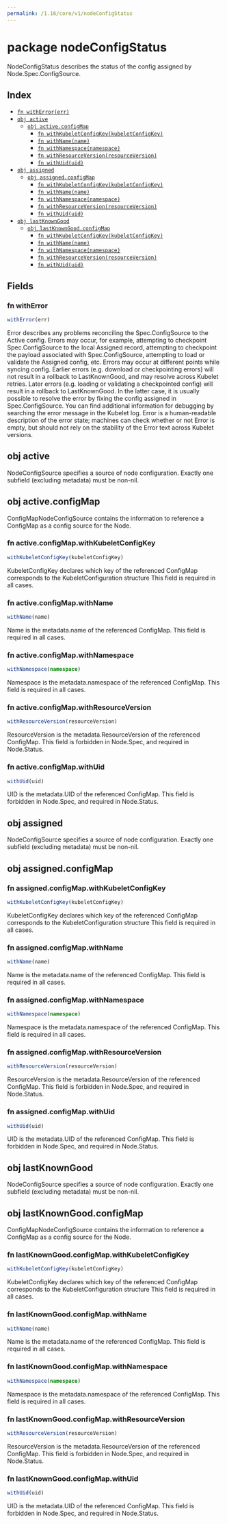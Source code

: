 ```yaml
---
permalink: /1.16/core/v1/nodeConfigStatus
---
```


# package nodeConfigStatus

NodeConfigStatus describes the status of the config assigned by Node.Spec.ConfigSource.

## Index

* [`fn withError(err)`](#fn-witherror)
* [`obj active`](#obj-active)
  * [`obj active.configMap`](#obj-activeconfigmap)
    * [`fn withKubeletConfigKey(kubeletConfigKey)`](#fn-activeconfigmapwithkubeletconfigkey)
    * [`fn withName(name)`](#fn-activeconfigmapwithname)
    * [`fn withNamespace(namespace)`](#fn-activeconfigmapwithnamespace)
    * [`fn withResourceVersion(resourceVersion)`](#fn-activeconfigmapwithresourceversion)
    * [`fn withUid(uid)`](#fn-activeconfigmapwithuid)
* [`obj assigned`](#obj-assigned)
  * [`obj assigned.configMap`](#obj-assignedconfigmap)
    * [`fn withKubeletConfigKey(kubeletConfigKey)`](#fn-assignedconfigmapwithkubeletconfigkey)
    * [`fn withName(name)`](#fn-assignedconfigmapwithname)
    * [`fn withNamespace(namespace)`](#fn-assignedconfigmapwithnamespace)
    * [`fn withResourceVersion(resourceVersion)`](#fn-assignedconfigmapwithresourceversion)
    * [`fn withUid(uid)`](#fn-assignedconfigmapwithuid)
* [`obj lastKnownGood`](#obj-lastknowngood)
  * [`obj lastKnownGood.configMap`](#obj-lastknowngoodconfigmap)
    * [`fn withKubeletConfigKey(kubeletConfigKey)`](#fn-lastknowngoodconfigmapwithkubeletconfigkey)
    * [`fn withName(name)`](#fn-lastknowngoodconfigmapwithname)
    * [`fn withNamespace(namespace)`](#fn-lastknowngoodconfigmapwithnamespace)
    * [`fn withResourceVersion(resourceVersion)`](#fn-lastknowngoodconfigmapwithresourceversion)
    * [`fn withUid(uid)`](#fn-lastknowngoodconfigmapwithuid)

## Fields

### fn withError

```ts
withError(err)
```

Error describes any problems reconciling the Spec.ConfigSource to the Active config. Errors may occur, for example, attempting to checkpoint Spec.ConfigSource to the local Assigned record, attempting to checkpoint the payload associated with Spec.ConfigSource, attempting to load or validate the Assigned config, etc. Errors may occur at different points while syncing config. Earlier errors (e.g. download or checkpointing errors) will not result in a rollback to LastKnownGood, and may resolve across Kubelet retries. Later errors (e.g. loading or validating a checkpointed config) will result in a rollback to LastKnownGood. In the latter case, it is usually possible to resolve the error by fixing the config assigned in Spec.ConfigSource. You can find additional information for debugging by searching the error message in the Kubelet log. Error is a human-readable description of the error state; machines can check whether or not Error is empty, but should not rely on the stability of the Error text across Kubelet versions.

## obj active

NodeConfigSource specifies a source of node configuration. Exactly one subfield (excluding metadata) must be non-nil.

## obj active.configMap

ConfigMapNodeConfigSource contains the information to reference a ConfigMap as a config source for the Node.

### fn active.configMap.withKubeletConfigKey

```ts
withKubeletConfigKey(kubeletConfigKey)
```

KubeletConfigKey declares which key of the referenced ConfigMap corresponds to the KubeletConfiguration structure This field is required in all cases.

### fn active.configMap.withName

```ts
withName(name)
```

Name is the metadata.name of the referenced ConfigMap. This field is required in all cases.

### fn active.configMap.withNamespace

```ts
withNamespace(namespace)
```

Namespace is the metadata.namespace of the referenced ConfigMap. This field is required in all cases.

### fn active.configMap.withResourceVersion

```ts
withResourceVersion(resourceVersion)
```

ResourceVersion is the metadata.ResourceVersion of the referenced ConfigMap. This field is forbidden in Node.Spec, and required in Node.Status.

### fn active.configMap.withUid

```ts
withUid(uid)
```

UID is the metadata.UID of the referenced ConfigMap. This field is forbidden in Node.Spec, and required in Node.Status.

## obj assigned

NodeConfigSource specifies a source of node configuration. Exactly one subfield (excluding metadata) must be non-nil.

## obj assigned.configMap



### fn assigned.configMap.withKubeletConfigKey

```ts
withKubeletConfigKey(kubeletConfigKey)
```

KubeletConfigKey declares which key of the referenced ConfigMap corresponds to the KubeletConfiguration structure This field is required in all cases.

### fn assigned.configMap.withName

```ts
withName(name)
```

Name is the metadata.name of the referenced ConfigMap. This field is required in all cases.

### fn assigned.configMap.withNamespace

```ts
withNamespace(namespace)
```

Namespace is the metadata.namespace of the referenced ConfigMap. This field is required in all cases.

### fn assigned.configMap.withResourceVersion

```ts
withResourceVersion(resourceVersion)
```

ResourceVersion is the metadata.ResourceVersion of the referenced ConfigMap. This field is forbidden in Node.Spec, and required in Node.Status.

### fn assigned.configMap.withUid

```ts
withUid(uid)
```

UID is the metadata.UID of the referenced ConfigMap. This field is forbidden in Node.Spec, and required in Node.Status.

## obj lastKnownGood

NodeConfigSource specifies a source of node configuration. Exactly one subfield (excluding metadata) must be non-nil.

## obj lastKnownGood.configMap

ConfigMapNodeConfigSource contains the information to reference a ConfigMap as a config source for the Node.

### fn lastKnownGood.configMap.withKubeletConfigKey

```ts
withKubeletConfigKey(kubeletConfigKey)
```

KubeletConfigKey declares which key of the referenced ConfigMap corresponds to the KubeletConfiguration structure This field is required in all cases.

### fn lastKnownGood.configMap.withName

```ts
withName(name)
```

Name is the metadata.name of the referenced ConfigMap. This field is required in all cases.

### fn lastKnownGood.configMap.withNamespace

```ts
withNamespace(namespace)
```

Namespace is the metadata.namespace of the referenced ConfigMap. This field is required in all cases.

### fn lastKnownGood.configMap.withResourceVersion

```ts
withResourceVersion(resourceVersion)
```

ResourceVersion is the metadata.ResourceVersion of the referenced ConfigMap. This field is forbidden in Node.Spec, and required in Node.Status.

### fn lastKnownGood.configMap.withUid

```ts
withUid(uid)
```

UID is the metadata.UID of the referenced ConfigMap. This field is forbidden in Node.Spec, and required in Node.Status.